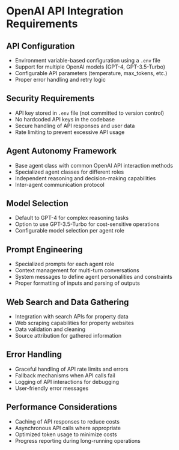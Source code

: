 # OpenAI API Integration Requirements

## API Configuration
- Environment variable-based configuration using a `.env` file
- Support for multiple OpenAI models (GPT-4, GPT-3.5-Turbo)
- Configurable API parameters (temperature, max_tokens, etc.)
- Proper error handling and retry logic

## Security Requirements
- API key stored in `.env` file (not committed to version control)
- No hardcoded API keys in the codebase
- Secure handling of API responses and user data
- Rate limiting to prevent excessive API usage

## Agent Autonomy Framework
- Base agent class with common OpenAI API interaction methods
- Specialized agent classes for different roles
- Independent reasoning and decision-making capabilities
- Inter-agent communication protocol

## Model Selection
- Default to GPT-4 for complex reasoning tasks
- Option to use GPT-3.5-Turbo for cost-sensitive operations
- Configurable model selection per agent role

## Prompt Engineering
- Specialized prompts for each agent role
- Context management for multi-turn conversations
- System messages to define agent personalities and constraints
- Proper formatting of inputs and parsing of outputs

## Web Search and Data Gathering
- Integration with search APIs for property data
- Web scraping capabilities for property websites
- Data validation and cleaning
- Source attribution for gathered information

## Error Handling
- Graceful handling of API rate limits and errors
- Fallback mechanisms when API calls fail
- Logging of API interactions for debugging
- User-friendly error messages

## Performance Considerations
- Caching of API responses to reduce costs
- Asynchronous API calls where appropriate
- Optimized token usage to minimize costs
- Progress reporting during long-running operations
